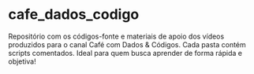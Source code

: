 # cafe_dados_codigo
Repositório com os códigos-fonte e materiais de apoio dos vídeos produzidos para o canal Café com Dados &amp; Códigos. Cada pasta contém scripts comentados. Ideal para quem busca aprender de forma rápida e objetiva!
